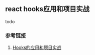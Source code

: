 <!--
 * @Date: 2022-08-16 20:36:27
 * @LastEditors: yangwend 1623177890@qq.com
 * @LastEditTime: 2022-08-16 20:40:02
 * @FilePath: \note\react\react hooks应用和项目实战.md
-->
## react hooks应用和项目实战
todo 

### 参考链接
1. [Hooks的应用和项目实战](https://www.yuque.com/docs/share/dc0f5420-4487-4da0-95af-8c9c5431c43f)